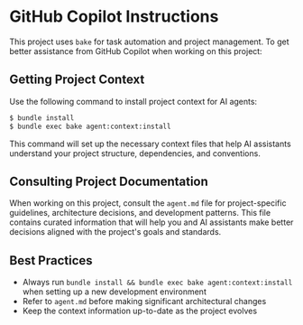 # GitHub Copilot Instructions

This project uses `bake` for task automation and project management. To get better assistance from GitHub Copilot when working on this project:

## Getting Project Context

Use the following command to install project context for AI agents:

```bash
$ bundle install
$ bundle exec bake agent:context:install
```

This command will set up the necessary context files that help AI assistants understand your project structure, dependencies, and conventions.

## Consulting Project Documentation

When working on this project, consult the `agent.md` file for project-specific guidelines, architecture decisions, and development patterns. This file contains curated information that will help you and AI assistants make better decisions aligned with the project's goals and standards.

## Best Practices

- Always run `bundle install && bundle exec bake agent:context:install` when setting up a new development environment
- Refer to `agent.md` before making significant architectural changes
- Keep the context information up-to-date as the project evolves
